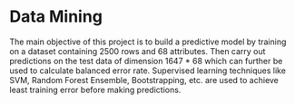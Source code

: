 # Data Mining

The main objective of this project is to build a predictive model by training on a dataset containing 2500 rows and 68 attributes.
Then carry out predictions on the test data of dimension 1647 * 68 which can further be used to calculate balanced error rate.
Supervised learning techniques like SVM, Random Forest Ensemble, Bootstrapping, etc. are used to achieve least training error before making predictions.
